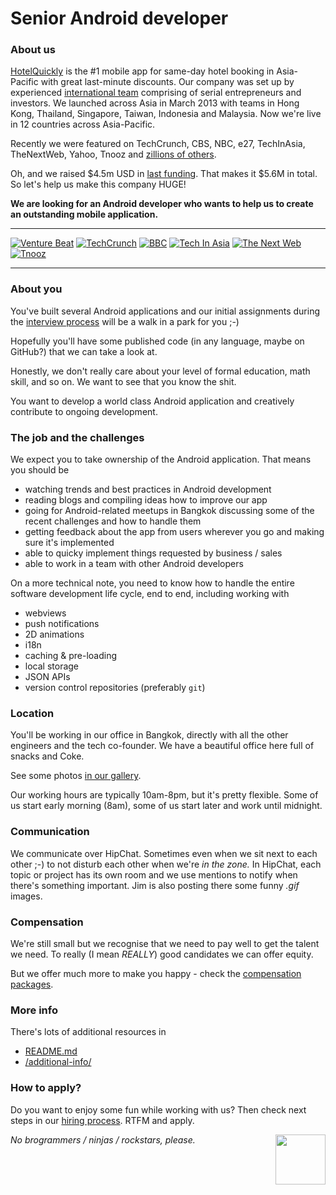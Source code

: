 # Senior Android developer

### About us

[HotelQuickly](http://www.hotelquickly.com) is the #1 mobile app for same-day hotel booking in Asia-Pacific with great last-minute discounts. Our company was set up by experienced [international team](http://www.hotelquickly.com/about-us) comprising of serial entrepreneurs and investors. We launched across Asia in March 2013 with teams in Hong Kong, Thailand, Singapore, Taiwan, Indonesia and Malaysia. Now we're live in 12 countries across Asia-Pacific.

Recently we were featured on TechCrunch, CBS, NBC, e27, TechInAsia, TheNextWeb, Yahoo, Tnooz and [zillions of others](http://www.hotelquickly.com/press).

Oh, and we raised $4.5m USD in [last funding](http://techcrunch.com/2014/07/09/hotelquickly-raises-4-5-million-to-double-down-on-last-minute-hotel-booking-in-asia-pacific/). That makes it $5.6M in total. So let's help us make this company HUGE!

**We are looking for an Android developer who wants to help us to create an outstanding mobile application.**

---

[![Venture Beat](http://www.hotelquickly.com/img/logos/vb.png)](http://venturebeat.com/2013/06/25/same-day-booking-app-hotelquickly-claims-dominance-in-asia-before-rival-hoteltonight/)
[![TechCrunch](http://www.hotelquickly.com/img/logos/tech_crunch.png)](http://techcrunch.com/2013/03/20/hotelquickly/)
[![BBC](http://www.hotelquickly.com/img/logos/bbc.png)](http://www.bbc.co.uk/programmes/p019byld)
[![Tech In Asia](http://www.hotelquickly.com/img/logos/tech_in_asia.png)](http://www.techinasia.com/hotelquickly-books-your-hotels-really-quickly/)
[![The Next Web](http://www.hotelquickly.com/img/logos/tnw.png)](http://thenextweb.com/apps/2013/07/21/asia-focused-hotelquickly-now-lets-travellers-make-multiple-night-hotel-bookings/)
[![Tnooz](http://www.hotelquickly.com/img/logos/tnooz.png)](http://www.tnooz.com/2013/05/03/tlabs/hotelquickly-heats-up-the-last-minute-hotel-booking-model-in-asia/)

---

### About you

You've built several Android applications and our initial assignments during the [interview process](https://github.com/HotelQuickly/WeAreHiring/blob/master/README.md#hiring-process) will be a walk in a park for you ;-)

Hopefully you'll have some published code (in any language, maybe on GitHub?) that we can take a look at.

Honestly, we don't really care about your level of formal education, math skill, and so on. We want to see that you know the shit.

You want to develop a world class Android application and creatively contribute to ongoing development.

### The job and the challenges

We expect you to take ownership of the Android application. That means you should be

* watching trends and best practices in Android development
* reading blogs and compiling ideas how to improve our app
* going for Android-related meetups in Bangkok discussing some of the recent challenges and how to handle them
* getting feedback about the app from users wherever you go and making sure it's implemented
* able to quicky implement things requested by business / sales
* able to work in a team with other Android developers

On a more technical note, you need to know how to handle the entire software development life cycle, end to end, including working with

* webviews
* push notifications
* 2D animations
* i18n
* caching & pre-loading
* local storage
* JSON APIs
* version control repositories (preferably ```git```)

### Location

You'll be working in our office in Bangkok, directly with all the other engineers and the tech co-founder. We have a beautiful office here full of snacks and Coke.

See some photos [in our gallery](https://plus.google.com/photos/100392005626903871747/albums/6014406468923735649).

Our working hours are typically 10am-8pm, but it's pretty flexible. Some of us start early morning (8am), some of us start later and work until midnight.

### Communication

We communicate over HipChat. Sometimes even when we sit next to each other ;-) to not disturb each other when we're *in the zone.* In HipChat, each topic or project has its own room and we use mentions to notify when there's something important. Jim is also posting there some funny *.gif* images.

### Compensation

We're still small but we recognise that we need to pay well to get the talent we need. To really (I mean *REALLY*) good candidates we can offer equity.

But we offer much more to make you happy - check the [compensation packages](https://github.com/HotelQuickly/WeAreHiring/blob/master/README.md#compensation--perks).

### More info

There's lots of additional resources in

* [README.md](https://github.com/HotelQuickly/WeAreHiring/blob/master/README.md)
* [/additional-info/](https://github.com/HotelQuickly/WeAreHiring/blob/master/additional-info)

### How to apply?

Do you want to enjoy some fun while working with us? Then check next steps in our [hiring process](https://github.com/HotelQuickly/WeAreHiring/blob/master/README.md#hiring-process). RTFM and apply.

<a href="https://docs.google.com/forms/d/1gGZYgjzAU0rUOCVOqQ_X7dd3x-u8DI8JBmX6QwuZD0k/viewform">
 <img align="right" src="https://raw.githubusercontent.com/HotelQuickly/WeAreHiring/master/images/button-apply-now.jpg" height="80" />
</a>

*No brogrammers / ninjas / rockstars, please.*
